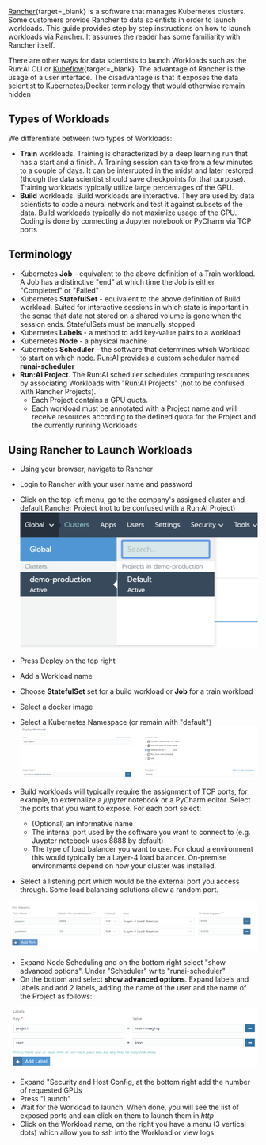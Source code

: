 [Rancher](https://rancher.com/){target=_blank} is a software that manages Kubernetes clusters. Some customers provide Rancher to data scientists in order to launch workloads. This guide provides step by step instructions on how to launch workloads via Rancher. It assumes the reader has some familiarity with Rancher itself.

There are other ways for data scientists to launch Workloads such as the Run:AI CLI or [Kubeflow](https://www.kubeflow.org){target=_blank}.  The advantage of Rancher is the usage of a user interface. The disadvantage is that it exposes the data scientist to Kubernetes/Docker terminology that would otherwise remain hidden

## Types of Workloads 

We differentiate between two types of Workloads:

*   __Train__ workloads. Training is characterized by a deep learning run that has a start and a finish. A Training session can take from a few minutes to a couple of days. It can be interrupted in the midst and later restored (though the data scientist should save checkpoints for that purpose). Training workloads typically utilize large percentages of the GPU.
*   __Build__ workloads. Build workloads are interactive. They are used by data scientists to code a neural network and test it against subsets of the data. Build workloads typically do not maximize usage of the GPU. Coding is done by connecting a Jupyter notebook or PyCharm via TCP ports

## Terminology

* Kubernetes __Job__ - equivalent to the above definition of a Train workload. A Job has a distinctive "end" at which time the Job is either "Completed" or "Failed"
* Kubernetes __StatefulSet__ -  equivalent to the above definition of Build workload. Suited for interactive sessions in which state is important in the sense that data not stored on a shared volume is gone when the session ends. StatefulSets must be manually stopped
* Kubernetes __Labels__ - a method to add key-value pairs to a workload
* Kubernetes __Node__ - a physical machine
* Kubernetes __Scheduler__ - the software that determines which Workload to start on which node. Run:AI provides a custom scheduler named __runai-scheduler__
* __Run:AI Project__. The Run:AI scheduler schedules computing resources by associating Workloads with "Run:AI Projects" (not to be confused with Rancher Projects).
    * Each Project contains a GPU quota.
    * Each workload must be annotated with a Project name and will receive resources according to the defined quota for the Project and the currently running Workloads

## Using Rancher to Launch Workloads 

*  Using your browser, navigate to Rancher       
*  Login to Rancher with your user name and password
*  Click on the top left menu, go to the company's assigned cluster and default Rancher Project (not to be confused with a Run:AI Project)
![mceclip1.png](img/mceclip1.png) 

*  Press Deploy on the top right
*  Add a Workload name
*  Choose __StatefulSet__ set for a build workload or __Job__ for a train workload    
*  Select a docker image 
*  Select a Kubernetes Namespace (or remain with "default")
![mceclip0.png](img/mceclip0.png)
*  Build workloads will typically require the assignment of TCP ports, for example, to externalize a _jupyter_ notebook or a PyCharm editor. Select the ports that you want to expose. For each port select: 
    *   (Optional) an informative name
    *   The internal port used by the software you want to connect to (e.g. Juypter notebook uses 8888 by default)
    *   The type of load balancer you want to use.  For cloud a environment this would typically be  a Layer-4 load balancer. On-premise environments depend on how your cluster was installed.   
*   Select a listening port which would be the external port you access through. Some load balancing solutions allow a random port.  
      
![mceclip2.png](img/mceclip2.png)
* Expand Node Scheduling and on the bottom right select "show advanced options". Under "Scheduler" write "runai-scheduler"
* On the bottom and select __show advanced options__. Expand labels and labels and add 2 labels, adding the name of the user and the name of the Project as follows: 

![mceclip3.png](img/mceclip3.png)

* Expand "Security and Host Config, at the bottom right add the number of requested GPUs
* Press "Launch"  
*   Wait for the Workload to launch. When done, you will see the list of exposed ports and can click on them to launch them in _http_
*   Click on the Workload name, on the right you have a menu (3 vertical dots) which allow you to ssh into the Workload or view logs
